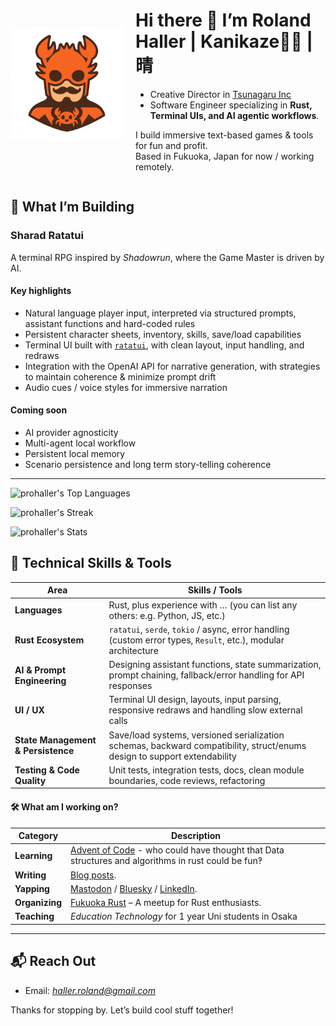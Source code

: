 <div style="display: flex; align-items: center;">
  <img src="https://github.com/ProHaller/prohaller/blob/master/assets/kanikaze-logo.png" width="180" style="margin-right: 20px;"/>

  <div>

# Hi there 👋 I’m Roland Haller | Kanikaze🦀💨 | 晴

- Creative Director in [Tsunagaru Inc](https://www.tsunagaru.co.jp/)
- Software Engineer specializing in **Rust, Terminal UIs, and AI agentic workflows**.

I build immersive text-based games & tools for fun and profit.  
Based in Fukuoka, Japan for now / working remotely.

  </div>
</div>

## 🚀 What I’m Building

### **Sharad Ratatui**

A terminal RPG inspired by _Shadowrun_, where the Game Master is driven by AI.

#### Key highlights

- Natural language player input, interpreted via structured prompts, assistant functions and hard-coded rules
- Persistent character sheets, inventory, skills, save/load capabilities
- Terminal UI built with [`ratatui`](https://crates.io/crates/ratatui), with clean layout, input handling, and redraws
- Integration with the OpenAI API for narrative generation, with strategies to maintain coherence & minimize prompt drift
- Audio cues / voice styles for immersive narration

#### Coming soon

- AI provider agnosticity
- Multi-agent local workflow
- Persistent local memory
- Scenario persistence and long term story-telling coherence

---

![prohaller's Top Languages](https://github-readme-stats.vercel.app/api/top-langs/?username=prohaller&theme=nightowl&show_icons=true&hide_border=false&layout=compact)

![prohaller's Streak](https://github-readme-streak-stats.herokuapp.com/?user=prohaller&theme=nightowl&hide_border=false)

![prohaller's Stats](https://github-readme-stats.vercel.app/api?username=prohaller&theme=nightowl&show_icons=true&hide_border=false&count_private=true)

## 🔧 Technical Skills & Tools

| Area                               | Skills / Tools                                                                                                           |
| ---------------------------------- | ------------------------------------------------------------------------------------------------------------------------ |
| **Languages**                      | Rust, plus experience with … (you can list any others: e.g. Python, JS, etc.)                                            |
| **Rust Ecosystem**                 | `ratatui`, `serde`, `tokio` / async, error handling (custom error types, `Result`, etc.), modular architecture           |
| **AI & Prompt Engineering**        | Designing assistant functions, state summarization, prompt chaining, fallback/error handling for API responses           |
| **UI / UX**                        | Terminal UI design, layouts, input parsing, responsive redraws and handling slow external calls                          |
| **State Management & Persistence** | Save/load systems, versioned serialization schemas, backward compatibility, struct/enums design to support extendability |
| **Testing & Code Quality**         | Unit tests, integration tests, docs, clean module boundaries, code reviews, refactoring                                  |

#### 🛠️ What am I working on?

| **Category**   | **Description**                                                                                                                                                     |
| -------------- | ------------------------------------------------------------------------------------------------------------------------------------------------------------------- |
| **Learning**   | [Advent of Code](https://github.com/prohaller) - who could have thought that Data structures and algorithms in rust could be fun‽                                   |
| **Writing**    | [Blog posts](https://roland.fly.dev).                                                                                                                               |
| **Yapping**    | [Mastodon](https://mastodon.social/@ProHaller/) / [Bluesky](https://bsky.app/profile/prohaller.bsky.social) / [LinkedIn](https://www.linkedin.com/in/rolandhaller). |
| **Organizing** | [Fukuoka Rust](https://luma.com/event/manage/evt-mzl6mbKYNbPBVbS) – A meetup for Rust enthusiasts.                                                                  |
| **Teaching**   | _Education Technology_ for 1 year Uni students in Osaka                                                                                                             |

---

## 📬 Reach Out

- Email: _<haller.roland@gmail.com>_

Thanks for stopping by. Let’s build cool stuff together!
